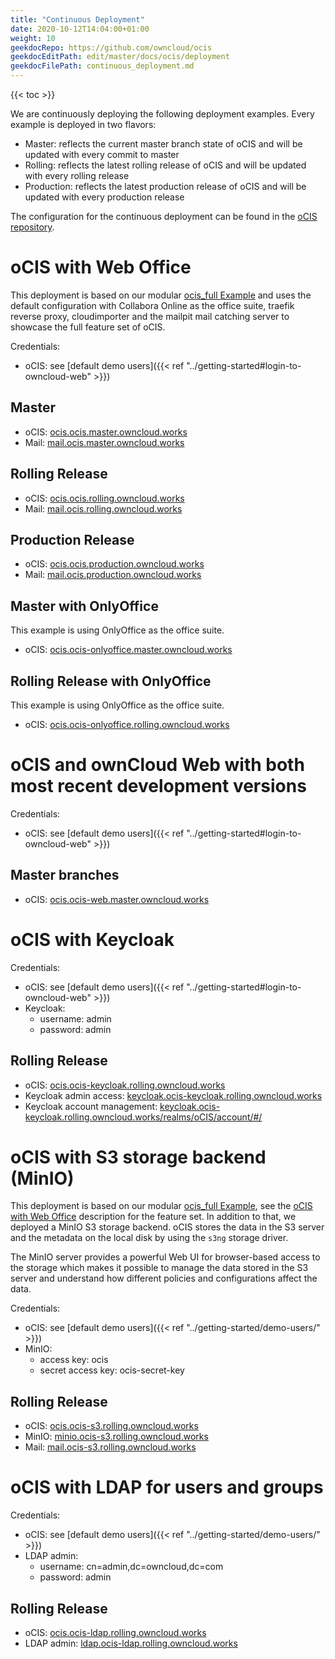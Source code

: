 ```yaml
---
title: "Continuous Deployment"
date: 2020-10-12T14:04:00+01:00
weight: 10
geekdocRepo: https://github.com/owncloud/ocis
geekdocEditPath: edit/master/docs/ocis/deployment
geekdocFilePath: continuous_deployment.md
---
```


{{< toc >}}

We are continuously deploying the following deployment examples. Every example is deployed in two flavors:

- Master: reflects the current master branch state of oCIS and will be updated with every commit to master
- Rolling: reflects the latest rolling release of oCIS and will be updated with every rolling release
- Production: reflects the latest production release of oCIS and will be updated with every production release

The configuration for the continuous deployment can be found in the [oCIS repository](https://github.com/owncloud/ocis/tree/master/deployments/continuous-deployment-config).

# oCIS with Web Office

This deployment is based on our modular [ocis_full Example](ocis_full.md) and uses the default configuration with Collabora Online as the office suite, traefik reverse proxy, cloudimporter and the mailpit mail catching server to showcase the full feature set of oCIS.

Credentials:

- oCIS: see [default demo users]({{< ref "../getting-started#login-to-owncloud-web" >}})

## Master

- oCIS: [ocis.ocis.master.owncloud.works](https://ocis.ocis.master.owncloud.works)
- Mail: [mail.ocis.master.owncloud.works](https://mail.ocis.master.owncloud.works)

## Rolling Release

- oCIS: [ocis.ocis.rolling.owncloud.works](https://ocis.ocis.rolling.owncloud.works)
- Mail: [mail.ocis.rolling.owncloud.works](https://mail.ocis.rolling.owncloud.works)

## Production Release

- oCIS: [ocis.ocis.production.owncloud.works](https://ocis.ocis.production.owncloud.works)
- Mail: [mail.ocis.production.owncloud.works](https://mail.ocis.production.owncloud.works)

## Master with OnlyOffice

This example is using OnlyOffice as the office suite.

- oCIS: [ocis.ocis-onlyoffice.master.owncloud.works](https://ocis.ocis-onlyoffice.master.owncloud.works)

## Rolling Release with OnlyOffice

This example is using OnlyOffice as the office suite.

- oCIS: [ocis.ocis-onlyoffice.rolling.owncloud.works](https://ocis.ocis-onlyoffice.rolling.owncloud.works)

# oCIS and ownCloud Web with both most recent development versions

Credentials:

- oCIS: see [default demo users]({{< ref "../getting-started#login-to-owncloud-web" >}})

## Master branches

- oCIS: [ocis.ocis-web.master.owncloud.works](https://ocis.ocis-web.master.owncloud.works)

# oCIS with Keycloak

Credentials:

- oCIS: see [default demo users]({{< ref "../getting-started#login-to-owncloud-web" >}})
- Keycloak:
  - username: admin
  - password: admin

## Rolling Release

- oCIS: [ocis.ocis-keycloak.rolling.owncloud.works](https://ocis.ocis-keycloak.rolling.owncloud.works)
- Keycloak admin access: [keycloak.ocis-keycloak.rolling.owncloud.works](https://keycloak.ocis-keycloak.rolling.owncloud.works)
- Keycloak account management: [keycloak.ocis-keycloak.rolling.owncloud.works/realms/oCIS/account/#/](https://keycloak.ocis-keycloak.rolling.owncloud.works/realms/oCIS/account/#/)


# oCIS with S3 storage backend (MinIO)

This deployment is based on our modular [ocis_full Example](ocis_full.md), see the [oCIS with Web Office](#ocis-with-web-office) description for the feature set. In addition to that, we deployed a MinIO S3 storage backend. oCIS stores the data in the S3 server and the metadata on the local disk by using the `s3ng` storage driver.

The MinIO server provides a powerful Web UI for browser-based access to the storage which makes it possible to manage the data stored in the S3 server and understand how different policies and configurations affect the data.

Credentials:

- oCIS: see [default demo users]({{< ref "../getting-started/demo-users/" >}})
- MinIO:
  - access key: ocis
  - secret access key: ocis-secret-key

## Rolling Release

- oCIS: [ocis.ocis-s3.rolling.owncloud.works](https://ocis.ocis-s3.rolling.owncloud.works)
- MinIO: [minio.ocis-s3.rolling.owncloud.works](https://minio.ocis-s3.rolling.owncloud.works)
- Mail: [mail.ocis-s3.rolling.owncloud.works](https://mail.ocis-s3.rolling.owncloud.works)

# oCIS with LDAP for users and groups

Credentials:

- oCIS: see [default demo users]({{< ref "../getting-started/demo-users/" >}})
- LDAP admin:
  - username: cn=admin,dc=owncloud,dc=com
  - password: admin

## Rolling Release

- oCIS: [ocis.ocis-ldap.rolling.owncloud.works](https://ocis.ocis-ldap.rolling.owncloud.works)
- LDAP admin: [ldap.ocis-ldap.rolling.owncloud.works](https://ldap.ocis-ldap.rolling.owncloud.works)

